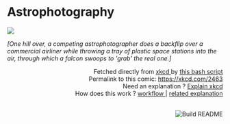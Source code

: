 # <b>Astrophotography</b>

[![](https://imgs.xkcd.com/comics/astrophotography.png)](https://xkcd.com/2463)

<i>[One hill over, a competing astrophotographer does a backflip over a commercial airliner while throwing a tray of plastic space stations into the air, through which a falcon swoops to &#39;grab&#39; the real one.]</i>

<div align="right">
  Fetched directly from
  <a href="https://xkcd.com">
    xkcd
  </a>
  by
  <a href="https://github.com/Vanille-N/Vanille-N/blob/master/fetch">
    this bash script
  </a>
</div>
<div align="right">
  Permalink to this comic:
  <a href="https://xkcd.com/2463">
    https://xkcd.com/2463
  </a>
</div>
<div align="right">
  Need an explanation ?
  <a href="https://www.explainxkcd.com/wiki/index.php/2463">
    Explain xkcd
  </a>
</div>
<div align="right">
  How does this work ?
  <a href="https://github.com/Vanille-N/Vanille-N/blob/master/.github/workflows/build.yml">
    workflow
  </a>
  |
  <a href="https://simonwillison.net/2020/Jul/10/self-updating-profile-readme/">
    related explanation
  </a>
</div><br>

<a href="https://github.com/Vanille-N/Vanille-N/actions"><img src="https://github.com/Vanille-N/Vanille-N/workflows/Build%20README/badge.svg" align="right" alt="Build README"></a>
